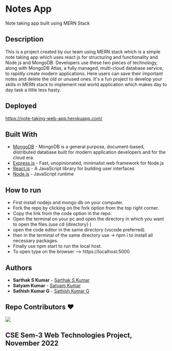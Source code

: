 # Notes App

Note taking app built using MERN Stack

## Description

This is a project created by our team using MERN stack which is a simple note taking app which uses react js for structuring and functionality and Node js and MongoDB. Developers use these two pieces of technology, along with MongoDB Atlas, a fully managed, multi-cloud database service, to rapidly create modern applications.
Here users can save their important notes and delete the old or unused ones.
It's a fun project to develop your skills in MERN stack to implement real world application which makes day to day task a little less hasty.

## Deployed

https://note-taking-web-app.herokuapp.com/

## Built With

-   [MongoDB](https://www.mongodb.com/) - MongoDB is a general purpose, document-based, distributed database built for modern application developers and for the cloud era.
-   [Express.js](https://reactjs.org/) - Fast, unopinionated, minimalist web framework for Node.js
-   [React.js](https://reactjs.org/) - A JavaScript library for building user interfaces
-   [Node.js](https://reactjs.org/) - JavaScript runtime

## How to run 

- First install nodejs and mongo db on your computer.
- Fork the repo by clicking on the fork option from the top right corner.
- Copy the link from the code option in the repo. 
- Open the terminal on your pc and open the directory in which you want to open the files.(use cd {directory} )
- open the code editor in the same directory (vscode preferred).
- then in the terminal of the same directory use -> npm i to install all necessary packages.
- Finally use npm start to run the local host.
- To open type on the browser --> https://localhost:5000

## Authors

-   **Sarthak S Kumar** - [Sarthak S Kumar](https://github.com/SarthakSKumar)
-   **Satyam Kumar** - [Satyam Kumar](https://github.com/satyamksharma)
-   **Sathish Kumar G** - [Sathish Kumar G](https://github.com/sathishkumarg5024)

## Repo Contributors ❤️
  <img src = "https://contrib.rocks/image?repo=SarthakSKumar/Notes-Web-App"/>

## CSE Sem-3 Web Technologies Project, November 2022
